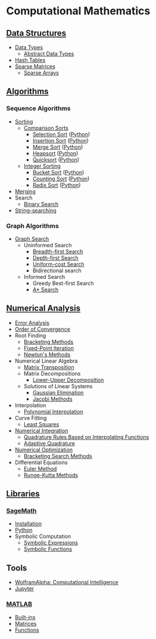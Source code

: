 # Computational Mathematics
## [Data Structures](Data/README.md)
- [Data Types](Data/Types/README.md)
  - [Abstract Data Types](Data/Types/Abstract.md)
- [Hash Tables](Data/Hash/README.md)
- [Sparse Matrices](Data/Sparse/README.md)
  - [Sparse Arrays](Data/Sparse/Arrays.md)

## [Algorithms](Algorithms/README.md)
### Sequence Algorithms
- [Sorting](Algorithms/Sequences/Sorting/README.md)
  - [Comparison Sorts](Algorithms/Sequences/Sorting/Comparison/README.md)
    - [Selection Sort](Algorithms/Sequences/Sorting/Comparison/Selection.md) ([Python](Algorithms/Sequences/Sorting/Comparison/Selection.ipynb))
    - [Insertion Sort](Algorithms/Sequences/Sorting/Comparison/Insertion.md) ([Python](Algorithms/Sequences/Sorting/Comparison/Insertion.ipynb))
    - [Merge Sort](Algorithms/Sequences/Sorting/Comparison/Merge.md) ([Python](Algorithms/Sequences/Sorting/Comparison/Merge.ipynb))
    - [Heapsort](Algorithms/Sequences/Sorting/Comparison/Heapsort.md) ([Python](Algorithms/Sequences/Sorting/Comparison/Heapsort.ipynb))
    - [Quicksort](Algorithms/Sequences/Sorting/Comparison/Quicksort.md) ([Python](Algorithms/Sequences/Sorting/Comparison/Quicksort.ipynb))
  - [Integer Sorting](Algorithms/Sequences/Sorting/Integer/README.md)
    - [Bucket Sort](Algorithms/Sequences/Sorting/Integer/Bucket.md) ([Python](Algorithms/Sequences/Sorting/Integer/Bucket.ipynb))
    - [Counting Sort](Algorithms/Sequences/Sorting/Integer/Counting.md) ([Python](Algorithms/Sequences/Sorting/Integer/Counting.ipynb))
    - [Radix Sort](Algorithms/Sequences/Sorting/Integer/Radix.md) ([Python](Algorithms/Sequences/Sorting/Integer/Radix.ipynb))
- [Merging](Algorithms/Sequences/Merging/README.md)
- Search
  - [Binary Search](Algorithms/Sequences/Search/Binary%20Search.md)
- [String-searching](Algorithms/Sequences/String-searching/README.md)

### Graph Algorithms
- [Graph Search](Algorithms/Graphs/Search/README.md)
  - Uninformed Search
    - [Breadth-first Search](Algorithms/Graphs/Search/Breadth-first.md)
    - [Depth-first Search](Algorithms/Graphs/Search/Depth-first.md)
    - [Uniform-cost Search](Algorithms/Graphs/Search/Uniform-cost.md)
    - Bidirectional search
  - Informed Search
    - Greedy Best-first Search
    - [A\* Search](Algorithms/Graphs/Search/A-star.md)

## [Numerical Analysis](Numerical%20Analysis/README.md)
- [Error Analysis](Numerical%20Analysis/Error%20Analysis/README.md)
- [Order of Convergence](Numerical%20Analysis/Order%20of%20Convergence.md)
- Root Finding
  - [Bracketing Methods](Numerical%20Analysis/Root%20Finding/Bracketing%20Methods.md)
  - [Fixed-Point Iteration](Numerical%20Analysis/Root%20Finding/Fixed-Point%20Iteration.md)
  - [Newton's Methods](Numerical%20Analysis/Root%20Finding/Newton's%20Methods.md)
- Numerical Linear Algebra
  - [Matrix Transposition](Numerical%20Analysis/Numerical%20Linear%20Algebra/Matrix%20Transposition.md)
  - Matrix Decompositions
    - [Lower-Upper Decomposition](Numerical%20Analysis/Numerical%20Linear%20Algebra/Matrix%20Decompositions/Lower-Upper%20Decomposition.md)
  - Solutions of Linear Systems
    - [Gaussian Elimination](Numerical%20Analysis/Numerical%20Linear%20Algebra/Solutions/Gaussian%20Elimination.md)
    - [Jacobi Methods](Numerical%20Analysis/Numerical%20Linear%20Algebra/Solutions/Jacobi%20Methods.md)
- Interpolation
  - [Polynomial Interpolation](Numerical%20Analysis/Interpolation/Polynomial%20Interpolation.md)
- Curve Fitting
  - [Least Squares](Numerical%20Analysis/Curve%20Fitting/Least%20Squares.md)
- [Numerical Integration](Numerical%20Analysis/Numerical%20Integration/README.md)
  - [Quadrature Rules Based on Interpolating Functions](Numerical%20Analysis/Numerical%20Integration/Interpolating.md)
  - [Adaptive Quadrature](Numerical%20Analysis/Numerical%20Integration/Adaptive%20Quadrature.md)
- [Numerical Optimization](Numerical%20Analysis/Numerical%20Optimization/README.md)
  - [Bracketing Search Methods](Numerical%20Analysis/Numerical%20Optimization/Bracketing%20Search%20Methods.md)
- Differential Equations
  - [Euler Method](Numerical%20Analysis/Differential%20Equations/Euler%20Method.md)
  - [Runge-Kutta Methods](Numerical%20Analysis/Differential%20Equations/Runge-Kutta%20Methods.md)

## [Libraries](Libraries/README.md)
### [SageMath](Libraries/SageMath/README.md)
- [Installation](Libraries/SageMath/Installation.md)
- [Python](Libraries/SageMath/Python.md)
- Symbolic Computation
  - [Symbolic Expressions](Libraries/SageMath/Symbolic/Expressions.md)
  - [Symbolic Functions](Libraries/SageMath/Symbolic/Functions.md)

## Tools
- [WolframAlpha: Computational Intelligence](https://www.wolframalpha.com/)
- [Jupyter](https://jupyter.org/)

### [MATLAB](Tools/MATLAB/README.md)
- [Built-ins](Tools/MATLAB/Built-ins.md)
- [Matrices](Tools/MATLAB/Matrices.md)
- [Functions](Tools/MATLAB/Functions.md)
